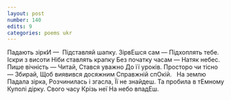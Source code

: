 ```yaml
---
layout: post
number: 140
edits: 9
categories: poems ukr
---
```


Падають зіркИ — 
Підставляй шапку. 
ЗірвЕшся сам — 
Підхоплять тебе. 
Іскри з висоти 
Ніби ставлять крапку
Без початку часам —
Натяк небес.
 
Пише вічність — 
Читай,
Стався уважно 
До її уроків.
Просторо чи тісно —
Збирай,
Щоб виявився досяжним
Справжній спОкій.
 
На землю 
Падала зірка, 
Розчинилась і згасла,
Її не знайдеш.
Та пробила в тЕмному
Куполі дірку.
Свого часу
Крізь неї
На небо впадЕш.
